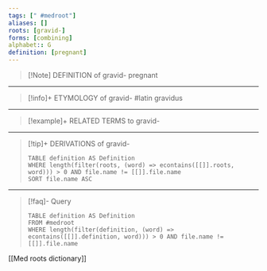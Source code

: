 ```yaml
---
tags: [" #medroot"]
aliases: []
roots: [gravid-]
forms: [combining]
alphabet:: G
definition: [pregnant]
---
```

>[!Note] DEFINITION of gravid-
>pregnant
_____
>[!info]+ ETYMOLOGY of gravid-
>#latin gravidus
_____
>[!example]+ RELATED TERMS to gravid-
>
_____
>[!tip]+ DERIVATIONS of gravid-
>```dataview
>TABLE definition AS Definition 
>WHERE length(filter(roots, (word) => econtains([[]].roots, word))) > 0 AND file.name != [[]].file.name
>SORT file.name ASC
>```
____
>[!faq]- Query
>```dataview
>TABLE definition AS Definition
>FROM #medroot
>WHERE length(filter(definition, (word) => econtains([[]].definition, word))) > 0 AND file.name != [[]].file.name
>```

[[Med roots dictionary]]